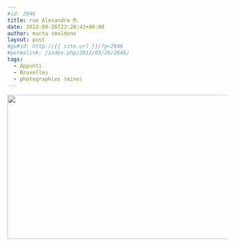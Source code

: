 ```yaml
---
#id: 2646
title: rue Alexandre M.
date: 2012-09-26T23:28:43+00:00
author: marta smaldone
layout: post
#gu#id: http://{{ site.url }}/?p=2646
#permalink: /index.php/2012/09/26/2646/
tags:
  - Appunti
  - Bruxelles
  - photographies (mine)
---
```

<p style="text-align: center;">
  <img class="aligncenter  wp-image-2647" title="markel01" src="{{ site.url }}/images/uploads/2012/12/markel01.jpg" alt="" width="512" height="329" srcset="{{ site.url }}/images/uploads/2012/12/markel01.jpg 702w, {{ site.url }}/images/uploads/2012/12/markel01-300x192.jpg 300w" sizes="(max-width: 512px) 100vw, 512px" />
</p>